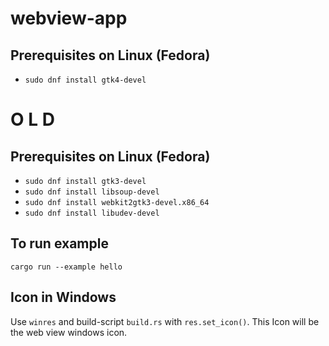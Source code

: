 # webview-app

## Prerequisites on Linux (Fedora)
* ```sudo dnf install gtk4-devel```

# O L D 
## Prerequisites on Linux (Fedora)
* ```sudo dnf install gtk3-devel```
* ```sudo dnf install libsoup-devel```
* ```sudo dnf install webkit2gtk3-devel.x86_64```
* ```sudo dnf install libudev-devel```

## To run example
```cargo run --example hello```

## Icon in Windows
Use ```winres``` and build-script ```build.rs``` with ```res.set_icon()```. This Icon will be the web view windows icon.

